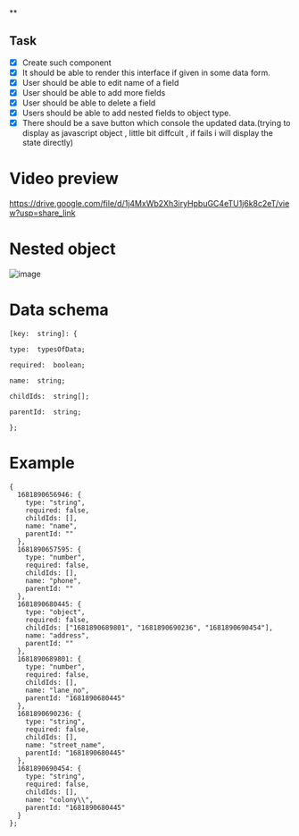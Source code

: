 
**

## Task

 - [x] Create such component
 - [x] It should be able to render this interface if given in some data
       form.
 - [x] User should be able to edit name of a field
 - [x] User should be able to add more fields
 - [x] User should be able to delete a field
 - [x] Users should be able to add nested fields to object type.
 - [x] There should be a save button which console the updated data.(trying to display as javascript object , little bit diffcult , if fails i will display the state directly)

# Video preview

https://drive.google.com/file/d/1j4MxWb2Xh3iryHpbuGC4eTU1j6k8c2eT/view?usp=share_link


# Nested object

![image](https://user-images.githubusercontent.com/67755128/233032984-04a4b1ce-3e40-4239-9ee3-74916dd8145e.png)

# Data schema

    [key:  string]: {
    
    type:  typesOfData;
    
    required:  boolean;
    
    name:  string;
    
    childIds:  string[];
    
    parentId:  string;
    
    };
  
# Example
    {
      1681890656946: {
        type: "string",
        required: false,
        childIds: [],
        name: "name",
        parentId: ""
      },
      1681890657595: {
        type: "number",
        required: false,
        childIds: [],
        name: "phone",
        parentId: ""
      },
      1681890680445: {
        type: "object",
        required: false,
        childIds: ["1681890689801", "1681890690236", "1681890690454"],
        name: "address",
        parentId: ""
      },
      1681890689801: {
        type: "number",
        required: false,
        childIds: [],
        name: "lane_no",
        parentId: "1681890680445"
      },
      1681890690236: {
        type: "string",
        required: false,
        childIds: [],
        name: "street_name",
        parentId: "1681890680445"
      },
      1681890690454: {
        type: "string",
        required: false,
        childIds: [],
        name: "colony\\",
        parentId: "1681890680445"
      }
    };

